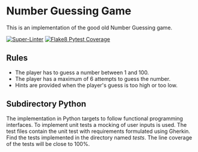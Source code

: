 # Number Guessing Game

This is an implementation of the good old Number Guessing game.

[![Super-Linter](https://github.com/OMerkel/number_guessing/actions/workflows/super-linter.yml/badge.svg)](https://github.com/OMerkel/number_guessing/actions/workflows/super-linter.yml)
[![Flake8 Pytest Coverage](https://github.com/OMerkel/number_guessing/actions/workflows/py_flake8_pytest_cov.yml/badge.svg)](https://github.com/OMerkel/number_guessing/actions/workflows/py_flake8_pytest_cov.yml)


## Rules

* The player has to guess a number between 1 and 100.
* The player has a maximum of 6 attempts to guess the number.
* Hints are provided when the player's guess is too high or too low.

## Subdirectory Python

The implementation in Python targets to follow functional programming interfaces.
To implement unit tests a mocking of user inputs is used.
The test files contain the unit test with requirements formulated using Gherkin.
Find the tests implemented in the directory named _tests_.
The line coverage of the tests will be close to 100%.
